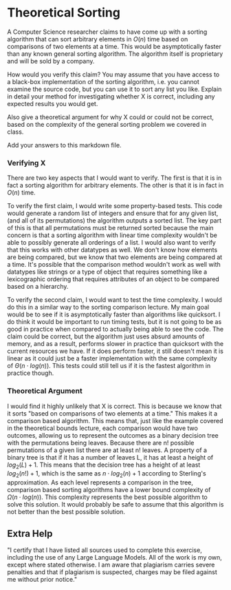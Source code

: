 # Theoretical Sorting

A Computer Science researcher claims to have come up with a sorting algorithm
that can sort arbitrary elements in $O(n)$ time based on comparisons of two
elements at a time. This would be asymptotically faster than any known general
sorting algorithm. The algorithm itself is proprietary and will be sold by a
company.

How would you verify this claim? You may assume that you have access to a
black-box implementation of the sorting algorithm, i.e. you cannot examine the
source code, but you can use it to sort any list you like. Explain in detail
your method for investigating whether X is correct, including any expected
results you would get.

Also give a theoretical argument for why X could or could not be correct, based
on the complexity of the general sorting problem we covered in class.

Add your answers to this markdown file.

### Verifying X

There are two key aspects that I would want to verify. The first is that it
is in fact a sorting algorithm for arbitrary elements. The other is that it 
is in fact in $O(n)$ time. 

To verify the first claim, I would write some property-based tests. This code would
generate a random list of integers and ensure that for any given list, (and all
of its permutations) the algorithm outputs a sorted list. The key part of this is that
all permutations must be returned sorted because the main concern is that a sorting algorithm
with linear time complexity wouldn't be able to possibly generate all orderings of a list. I 
would also want to verify that this works with other datatypes as well. We don't know how 
elements are being compared, but we know that two elements are being compared at a time. It's
possible that the comparison method wouldn't work as well with datatypes like strings or
a type of object that requires something like a lexicographic ordering that requires attributes
of an object to be compared based on a hierarchy. 

To verify the second claim, I would want to test the time complexity. I would do this in a similar way 
to the sorting comparison lecture. My main goal would be to see if it is asymptotically faster than algorithms 
like quicksort. I do think it would be important to run timing tests, but it is not going to be as good in 
practice when compared to actually being able to see the code. The claim could be correct, but the algorithm 
just uses absurd amounts of memory, and as a result, performs slower in practice than quicksort with the current 
resources we have. If it does perform faster, it still doesn't mean it is linear as it could just be a faster
implementation with the same complexity of $\Theta(n \cdot log(n))$. This tests could still tell us if it is the 
fastest algorithm in practice though. 

### Theoretical Argument

I would find it highly unlikely that X is correct. This is because we know that it sorts "based on comparisons 
of two elements at a time." This makes it a comparison based algorithm. This means that, just like the example
covered in the theoretical bounds lecture, each comparison would have two outcomes, allowing us to represent the 
outcomes as a binary decision tree with the permutations being leaves. Because there are n! possible permutations 
of a given list there are at least n! leaves. A property of a binary tree is that if it has a number of leaves L, it 
has at least a height of $log_2(L) + 1$. This means that the decision tree has a height of at least $log_2(n!) + 1$, 
which is the same as $n \cdot log_2(n) + 1$ according to Sterling's approximation. As each level represents a comparison
in the tree, comparison based sorting algorithms have a lower bound complexity of $\Omega (n \cdot log(n))$. This complexity
represents the best possible algorithm to solve this solution. It would probably be safe to assume that this algorithm is
not better than the best possible solution. 

## Extra Help

"I certify that I have listed all sources used to complete this exercise, 
including the use of any Large Language Models. All of the work is my own, 
except where stated otherwise. I am aware that plagiarism carries severe 
penalties and that if plagiarism is suspected, charges may be filed against 
me without prior notice."
